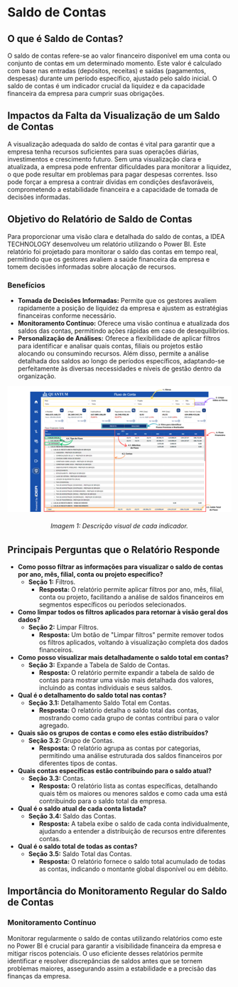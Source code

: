 # Saldo de Contas

## O que é Saldo de Contas?

O saldo de contas refere-se ao valor financeiro disponível em uma conta ou conjunto de contas em um determinado momento. Este valor é calculado com base nas entradas (depósitos, receitas) e saídas (pagamentos, despesas) durante um período específico, ajustado pelo saldo inicial. O saldo de contas é um indicador crucial da liquidez e da capacidade financeira da empresa para cumprir suas obrigações.

## Impactos da Falta da Visualização de um Saldo de Contas

A visualização adequada do saldo de contas é vital para garantir que a empresa tenha recursos suficientes para suas operações diárias, investimentos e crescimento futuro. Sem uma visualização clara e atualizada, a empresa pode enfrentar dificuldades para monitorar a liquidez, o que pode resultar em problemas para pagar despesas correntes. Isso pode forçar a empresa a contrair dívidas em condições desfavoráveis, comprometendo a estabilidade financeira e a capacidade de tomada de decisões informadas.

## Objetivo do Relatório de Saldo de Contas
Para proporcionar uma visão clara e detalhada do saldo de contas, a IDEA TECHNOLOGY desenvolveu um relatório utilizando o Power BI. Este relatório foi projetado para monitorar o saldo das contas em tempo real, permitindo que os gestores avaliem a saúde financeira da empresa e tomem decisões informadas sobre alocação de recursos.

### Benefícios 

- **Tomada de Decisões Informadas:** Permite que os gestores avaliem rapidamente a posição de liquidez da empresa e ajustem as estratégias financeiras conforme necessário.
- **Monitoramento Contínuo:** Oferece uma visão contínua e atualizada dos saldos das contas, permitindo ações rápidas em caso de desequilíbrios.
- **Personalização de Análises:** Oferece a flexibilidade de aplicar filtros para identificar e analisar quais contas, filiais ou projetos estão alocando ou consumindo recursos. Além disso, permite a análise detalhada dos saldos ao longo de períodos específicos, adaptando-se perfeitamente às diversas necessidades e níveis de gestão dentro da organização.

![account_balance](../../assets/account_balance.png)
<h6 align = "center"> Imagem 1: Descrição visual de cada indicador.</h6>

## Principais Perguntas que o Relatório Responde
- **Como posso filtrar as informações para visualizar o saldo de contas por ano, mês, filial, conta ou projeto específico?**
    - **Seção 1:** Filtros.
        - **Resposta:** O relatório permite aplicar filtros por ano, mês, filial, conta ou projeto, facilitando a análise de saldos financeiros em segmentos específicos ou períodos selecionados.
- **Como limpar todos os filtros aplicados para retornar à visão geral dos dados?**
    - **Seção 2:** Limpar Filtros.
        - **Resposta:** Um botão de "Limpar filtros" permite remover todos os filtros aplicados, voltando à visualização completa dos dados financeiros.
- **Como posso visualizar mais detalhadamente o saldo total em contas?**
    - **Seção 3:** Expande a Tabela de Saldo de Contas.
        - **Resposta:** O relatório permite expandir a tabela de saldo de contas para mostrar uma visão mais detalhada dos valores, incluindo as contas individuais e seus saldos.
- **Qual é o detalhamento do saldo total nas contas?**
    - **Seção 3.1:** Detalhamento Saldo Total em Contas.
        - **Resposta:** O relatório detalha o saldo total das contas, mostrando como cada grupo de contas contribui para o valor agregado.
- **Quais são os grupos de contas e como eles estão distribuídos?**
    - **Seção 3.2:** Grupo de Contas.
        - **Resposta:** O relatório agrupa as contas por categorias, permitindo uma análise estruturada dos saldos financeiros por diferentes tipos de contas.
- **Quais contas específicas estão contribuindo para o saldo atual?**
    - **Seção 3.3:** Contas.
        - **Resposta:** O relatório lista as contas específicas, detalhando quais têm os maiores ou menores saldos e como cada uma está contribuindo para o saldo total da empresa.
- **Qual é o saldo atual de cada conta listada?**
    - **Seção 3.4:** Saldo das Contas.
        - **Resposta:** A tabela exibe o saldo de cada conta individualmente, ajudando a entender a distribuição de recursos entre diferentes contas.
- **Qual é o saldo total de todas as contas?**
    - **Seção 3.5:** Saldo Total das Contas.
        - **Resposta:** O relatório fornece o saldo total acumulado de todas as contas, indicando o montante global disponível ou em débito.

## Importância do Monitoramento Regular do Saldo de Contas

### Monitoramento Contínuo

Monitorar regularmente o saldo de contas utilizando relatórios como este no Power BI é crucial para garantir a visibilidade financeira da empresa e mitigar riscos potenciais. O uso eficiente desses relatórios permite identificar e resolver discrepâncias de saldos antes que se tornem problemas maiores, assegurando assim a estabilidade e a precisão das finanças da empresa.
